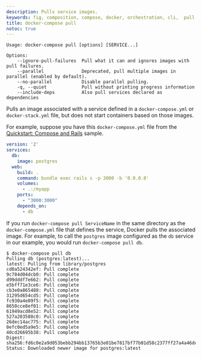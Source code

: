 ```yaml
---
description: Pulls service images.
keywords: fig, composition, compose, docker, orchestration, cli,  pull
title: docker-compose pull
notoc: true
---
```


```none
Usage: docker-compose pull [options] [SERVICE...]

Options:
    --ignore-pull-failures  Pull what it can and ignores images with pull failures.
    --parallel              Deprecated, pull multiple images in parallel (enabled by default).
    --no-parallel           Disable parallel pulling.
    -q, --quiet             Pull without printing progress information
    --include-deps          Also pull services declared as dependencies
```

Pulls an image associated with a service defined in a `docker-compose.yml` or `docker-stack.yml` file, but does not start containers based on those images.

For example, suppose you have this `docker-compose.yml` file from the [Quickstart: Compose and Rails](../../samples/rails.md) sample.

```yaml
version: '2'
services:
  db:
    image: postgres
  web:
    build: .
    command: bundle exec rails s -p 3000 -b '0.0.0.0'
    volumes:
      - .:/myapp
    ports:
      - "3000:3000"
    depends_on:
      - db
```

If you run `docker-compose pull ServiceName` in the same directory as the `docker-compose.yml` file that defines the service, Docker pulls the associated image. For example, to call the `postgres` image configured as the `db` service in our example, you would run `docker-compose pull db`.

```console
$ docker-compose pull db
Pulling db (postgres:latest)...
latest: Pulling from library/postgres
cd0a524342ef: Pull complete
9c784d04dcb0: Pull complete
d99dddf7e662: Pull complete
e5bff71e3ce6: Pull complete
cb3e0a865488: Pull complete
31295d654cd5: Pull complete
fc930a4e09f5: Pull complete
8650cce8ef01: Pull complete
61949acd8e52: Pull complete
527a203588c0: Pull complete
26dec14ac775: Pull complete
0efc0ed5a9e5: Pull complete
40cd26695b38: Pull complete
Digest: sha256:fd6c0e2a9d053bebb294bb13765b3e01be7817bf77b01d58c2377ff27a4a46dc
Status: Downloaded newer image for postgres:latest
```
